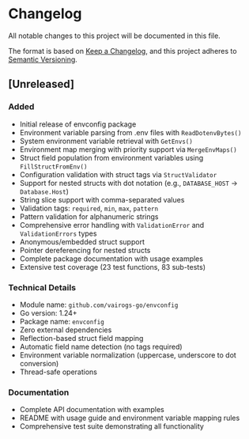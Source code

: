 # Changelog

All notable changes to this project will be documented in this file.

The format is based on [Keep a Changelog](https://keepachangelog.com/en/1.0.0/),
and this project adheres to [Semantic Versioning](https://semver.org/spec/v2.0.0.html).

## [Unreleased]

### Added
- Initial release of envconfig package
- Environment variable parsing from .env files with `ReadDotenvBytes()`
- System environment variable retrieval with `GetEnvs()`
- Environment map merging with priority support via `MergeEnvMaps()`
- Struct field population from environment variables using `FillStructFromEnv()`
- Configuration validation with struct tags via `StructValidator`
- Support for nested structs with dot notation (e.g., `DATABASE_HOST` → `Database.Host`)
- String slice support with comma-separated values
- Validation tags: `required`, `min`, `max`, `pattern`
- Pattern validation for alphanumeric strings
- Comprehensive error handling with `ValidationError` and `ValidationErrors` types
- Anonymous/embedded struct support
- Pointer dereferencing for nested structs
- Complete package documentation with usage examples
- Extensive test coverage (23 test functions, 83 sub-tests)

### Technical Details
- Module name: `github.com/vairogs-go/envconfig`
- Go version: 1.24+
- Package name: `envconfig`
- Zero external dependencies
- Reflection-based struct field mapping
- Automatic field name detection (no tags required)
- Environment variable normalization (uppercase, underscore to dot conversion)
- Thread-safe operations

### Documentation
- Complete API documentation with examples
- README with usage guide and environment variable mapping rules
- Comprehensive test suite demonstrating all functionality